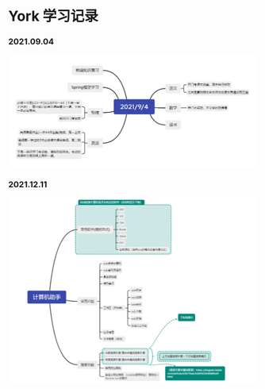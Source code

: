 # York 学习记录

### 2021.09.04

![2021/9/4](icons/QQ截图20210904122241.png)  
  
### 2021.12.11

![2021/12/11](icons/ComputerHelper.png)  
